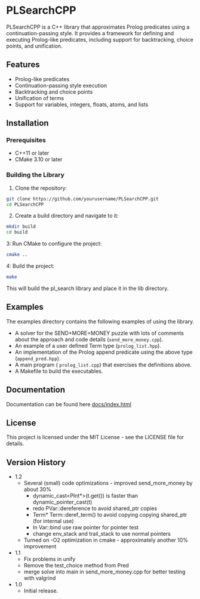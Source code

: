# PLSearchCPP

PLSearchCPP is a C++ library that approximates Prolog predicates using a continuation-passing style. It provides a framework for defining and executing Prolog-like predicates, including support for backtracking, choice points, and unification.

## Features

- Prolog-like predicates
- Continuation-passing style execution
- Backtracking and choice points
- Unification of terms
- Support for variables, integers, floats, atoms, and lists

## Installation

### Prerequisites

- C++11 or later
- CMake 3.10 or later

### Building the Library

1. Clone the repository:

```sh
git clone https://github.com/yourusername/PLSearchCPP.git
cd PLSearchCPP
```

2. Create a build directory and navigate to it:

```sh
mkdir build
cd build
```

3: Run CMake to configure the project:

```sh
cmake ..
```

4: Build the project:

```sh
make
```

This will build the pl_search library and place it in the lib directory.

## Examples

The examples directory contains the following examples of using the library.

- A solver for the SEND+MORE=MONEY puzzle with lots of comments about the approach and code details (<code>send_more_money.cpp</code>).
- An example of a user defined Term type (<code>prolog_list.hpp</code>).
- An implementation of the Prolog append predicate using the above type (<code>append_pred.hpp</code>).
- A main program ( <code>prolog_list.cpp</code>) that exercises the definitions above.
- A Makefile to build the executables.

## Documentation

Documentation can be found here [docs/index.html](https://pjritee.github.io/pl_search_cpp/docs/html/index.html)

## License

This project is licensed under the MIT License - see the LICENSE file for details.

## Version History
* 1.2
  - Several (small) code optimizations - improved send_more_money by about 30%
      - dynamic_cast<PInt*>(t.get()) is faster than dynamic_pointer_cast<PInt>(t)
      - redo PVar::dereference to avoid shared_ptr copies
      - Term* Term::deref_term() to avoid copying copying shared_ptr (for internal use)
      - In Var::bind use raw pointer for pointer test
      - change env_stack and trail_stack to use normal pointers 
  - Turned on -O2 optimization in cmake - approximately another 10% improvement
* 1.1 
  - Fix problems in unify
  - Remove the test_choice method from Pred
  - merge solve into main in send_more_money.cpp for better testing with valgrind
* 1.0  
  - Initial release.